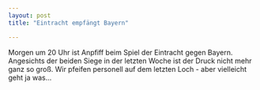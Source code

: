 ```yaml
---
layout: post
title: "Eintracht empfängt Bayern"

---
```


Morgen um 20 Uhr ist Anpfiff beim Spiel der Eintracht gegen Bayern. Angesichts der beiden Siege in der letzten Woche ist der Druck nicht mehr ganz so groß. Wir pfeifen personell auf dem letzten Loch - aber vielleicht geht ja was...


